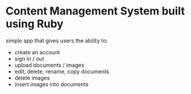 <h1>Content Management System built using Ruby</h1>
<p>simple app that gives users the ability to:</p>
<ul>
  <li>create an account</li>
  <li>sign in / out</li>
  <li>upload documents / images</li>
  <li>edit, delete, rename, copy documents</li>
  <li>delete images</li>
  <li>insert images into documents</li>
</ul>
